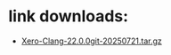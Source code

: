 # link downloads:
* <a href=https://github.com/XeroMz69/Clang/releases/download/Xero-Clang-20250721.1/Xero-Clang-22.0.0git-20250721.tar.gz>Xero-Clang-22.0.0git-20250721.tar.gz</a>
